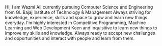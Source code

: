 Hi, I am Wazmi Ali currently pursuing Computer Science and Engineering from GL Bajaj Institute of Technology & Management Always striving for knowledge, experience, skills and space to grow and learn new things everyday. I'm highly interested in Competitive Programming, Machine Learning and Web Development Keen and inquisitive to learn new things to improve my skills and knowledge. Always ready to accept new challenges and opportunities and interact with people and learn from them.
<!--
**wazmiali/WazmiAli** is a ✨ _special_ ✨ repository because its `README.md` (this file) appears on your GitHub profile.

Here are some ideas to get you started:

- 🔭 I’m currently working on ...
- 🌱 I’m currently learning ...
- 👯 I’m looking to collaborate on ...
- 🤔 I’m looking for help with ...
- 💬 Ask me about ...
- 📫 How to reach me: ...
- 😄 Pronouns: ...
- ⚡ Fun fact: ...
-->
